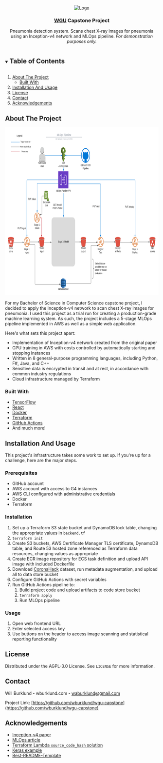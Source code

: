 <br />
<p align="center">
  <a href="https://github.com/wburklund/wgu-capstone">
    <img src="./images/cdc-SrHKQxGuuqQ-unsplash.jpg" alt="Logo" width="80" height="80">
  </a>

  <h3 align="center"><a href="https://www.wgu.edu/">WGU</a> Capstone Project</h3>

  <p align="center">
    Pneumonia detection system. Scans chest X-ray images for pneumonia using an Inception-v4 network and MLOps pipeline. <i>For demonstration purposes only.</i>
  </p>
</p>

<details open="open">
  <summary><h2 style="display: inline-block">Table of Contents</h2></summary>
  <ol>
    <li>
      <a href="#about-the-project">About The Project</a>
      <ul>
        <li><a href="#built-with">Built With</a></li>
      </ul>
    </li>
    <li>
      <a href="#installation-and-usage">Installation And Usage</a>
    </li>
    <li><a href="#license">License</a></li>
    <li><a href="#contact">Contact</a></li>
    <li><a href="#acknowledgements">Acknowledgements</a></li>
  </ol>
</details>

## About The Project

<img src="./images/MLOps_Pipeline.png" alt="Pipeline" width="840" height="550">

For my Bachelor of Science in Computer Science capstone project, I decided to apply the Inception-v4 network to scan chest X-ray images for pneumonia. I used this project as a trial run for creating a production-grade machine learning system. As such, the project includes a 5-stage MLOps pipeline implemented in AWS as well as a simple web application.

Here's what sets this project apart:
* Implementation of Inception-v4 network created from the original paper
* GPU training in AWS with costs controlled by automatically starting and stopping instances
* Written in 8 general-purpose programming languages, including Python, F#, Java, and C++
* Sensitive data is encrypted in transit and at rest, in accordance with common industry regulations
* Cloud infrastructure managed by Terraform

### Built With

* [TensorFlow](https://www.tensorflow.org/)
* [React](https://reactjs.org/)
* [Docker](https://www.docker.com/)
* [Terraform](https://www.terraform.io/)
* [GitHub Actions](https://github.com/features/actions)
* And much more!


## Installation And Usage

This project's infrastructure takes some work to set up. If you're up for a challenge, here are the major steps.

### Prerequisites

* GitHub account
* AWS account with access to G4 instances
* AWS CLI configured with administrative credentials
* Docker
* Terraform

### Installation

1. Set up a Terraform S3 state bucket and DynamoDB lock table, changing the appropriate values in `backend.tf`
2. `terraform init`
3. Create S3 buckets, AWS Certificate Manager TLS certificate, DynamoDB table, and Route 53 hosted zone referenced as Terraform data resources, changing values as appropriate
4. Create ECR image repository for ECS task definition and upload API image with included Dockerfile
5. Download [CoronaHack](https://www.kaggle.com/praveengovi/coronahack-chest-xraydataset) dataset, run metadata augmentation, and upload all to data store bucket
6. Configure GitHub Actions with secret variables
7. Run GitHub Actions pipeline to:
   1.  Build project code and upload artifacts to code store bucket
   2.  `terraform apply`
   3.  Run MLOps pipeline

### Usage

1. Open web frontend URL
2. Enter selected access key
3. Use buttons on the header to access image scanning and statistical reporting functionality

## License

Distributed under the AGPL-3.0 License. See `LICENSE` for more information.


## Contact

Will Burklund - wburklund.com - waburklund@gmail.com

Project Link: [https://github.com/wburklund/wgu-capstone](https://github.com/wburklund/wgu-capstone)

## Acknowledgements

* [Inception-v4 paper](https://arxiv.org/abs/1602.07261)
* [MLOps article](https://cloud.google.com/solutions/machine-learning/mlops-continuous-delivery-and-automation-pipelines-in-machine-learning)
* [Terraform Lambda `source_code_hash` solution](https://stackoverflow.com/a/64713147)
* [Keras example](https://gist.github.com/joelouismarino/a2ede9ab3928f999575423b9887abd14)
* [Best-README-Template](https://github.com/othneildrew/Best-README-Template)
